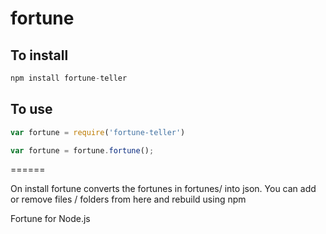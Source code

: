 fortune
=======

## To install
```js
npm install fortune-teller
```

## To use
```js
var fortune = require('fortune-teller')

var fortune = fortune.fortune();
```
======

On install fortune converts the fortunes in fortunes/ into json. You can add or remove files / folders from here and rebuild using npm

Fortune for Node.js
